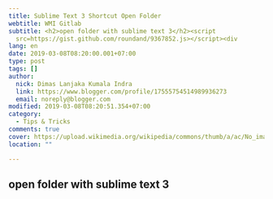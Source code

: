 ```yaml
---
title: Sublime Text 3 Shortcut Open Folder
webtitle: WMI Gitlab
subtitle: <h2>open folder with sublime text 3</h2><script
  src=https://gist.github.com/roundand/9367852.js></script><div
lang: en
date: 2019-03-08T08:20:00.001+07:00
type: post
tags: []
author:
  nick: Dimas Lanjaka Kumala Indra
  link: https://www.blogger.com/profile/17555754514989936273
  email: noreply@blogger.com
modified: 2019-03-08T08:20:51.354+07:00
category:
  - Tips & Tricks
comments: true
cover: https://upload.wikimedia.org/wikipedia/commons/thumb/a/ac/No_image_available.svg/2048px-No_image_available.svg.png
location: ""

---
```


<h2>open folder with sublime text 3</h2><script src="https://gist.github.com/roundand/9367852.js"></script>